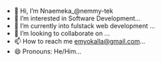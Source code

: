 - 👋 Hi, I’m Nnaemeka_@nemmy-tek
- 👀 I’m interested in Software Development...
- 🌱 I’m currently into fulstack web development ...
- 💞️ I’m looking to collaborate on ...
- 📫 How to reach me emyokalla@gmail.com...
- 😄 Pronouns: He/Him...


<!---
nemmy-tek/nemmy-tek is a ✨ special ✨ repository because its `README.md` (this file) appears on your GitHub profile.
You can click the Preview link to take a look at your changes.
--->
